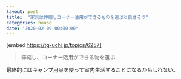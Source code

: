```yaml
---
layout: post
title:  "家具は伸縮しコーナー活用ができるものを選ぶと良さそう"
categories: house
date: "2020-02-09 00:00:00"
---
```


[embed:https://tg-uchi.jp/topics/6257]

> 伸縮し、コーナー活用ができる物を選ぶ

最終的にはキャンプ用品を使って室内生活することになるかもしれない。

